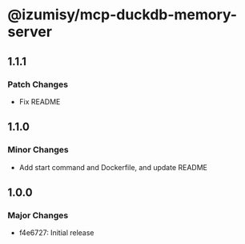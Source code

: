 # @izumisy/mcp-duckdb-memory-server

## 1.1.1

### Patch Changes

- Fix README

## 1.1.0

### Minor Changes

- Add start command and Dockerfile, and update README

## 1.0.0

### Major Changes

- f4e6727: Initial release
